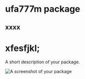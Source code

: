 # ufa777m package

<h2> xxxx </h2>
<h1> xfesfjkl; </h1>
A short description of your package.

![A screenshot of your package](https://f.cloud.github.com/assets/69169/2290250/c35d867a-a017-11e3-86be-cd7c5bf3ff9b.gif)
